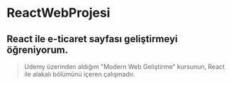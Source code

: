 # ReactWebProjesi
## React ile e-ticaret sayfası geliştirmeyi öğreniyorum.

> Udemy üzerinden aldığım "Modern Web Geliştirme" kursunun, React ile alakalı bölümünü içeren çalışmadır.